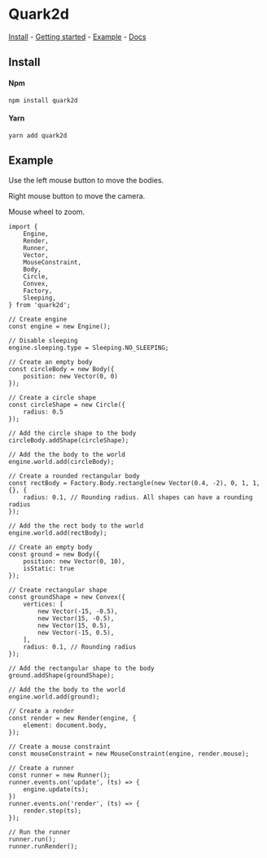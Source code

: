 # Quark2d

[Install](#install) - [Getting started](https://github.com/fominvic81/Quark2d/wiki/Getting-started) - [Example](#Example) - [Docs](https://github.com/fominvic81/Quark2d/wiki/Documentation)

## Install

#### Npm
    npm install quark2d
#### Yarn
    yarn add quark2d

## Example

Use the left mouse button to move the bodies.

Right mouse button to move the camera.

Mouse wheel to zoom.

    import {
        Engine,
        Render,
        Runner,
        Vector,
        MouseConstraint,
        Body,
        Circle,
        Convex,
        Factory,
        Sleeping,
    } from 'quark2d';

    // Create engine
    const engine = new Engine();

    // Disable sleeping
    engine.sleeping.type = Sleeping.NO_SLEEPING;

    // Create an empty body
    const circleBody = new Body({
        position: new Vector(0, 0)
    });

    // Create a circle shape
    const circleShape = new Circle({
        radius: 0.5
    });

    // Add the circle shape to the body
    circleBody.addShape(circleShape);

    // Add the the body to the world
    engine.world.add(circleBody);

    // Create a rounded rectangular body
    const rectBody = Factory.Body.rectangle(new Vector(0.4, -2), 0, 1, 1, {}, {
        radius: 0.1, // Rounding radius. All shapes can have a rounding radius
    });

    // Add the the rect body to the world
    engine.world.add(rectBody);

    // Create an empty body
    const ground = new Body({
        position: new Vector(0, 10),
        isStatic: true
    });

    // Create rectangular shape
    const groundShape = new Convex({
        vertices: [
            new Vector(-15, -0.5),
            new Vector(15, -0.5),
            new Vector(15, 0.5),
            new Vector(-15, 0.5),
        ],
        radius: 0.1, // Rounding radius
    });

    // Add the rectangular shape to the body
    ground.addShape(groundShape);

    // Add the the body to the world
    engine.world.add(ground);

    // Create a render
    const render = new Render(engine, {
        element: document.body,
    });

    // Create a mouse constraint
    const mouseConstraint = new MouseConstraint(engine, render.mouse);

    // Create a runner
    const runner = new Runner();
    runner.events.on('update', (ts) => {
        engine.update(ts);
    })
    runner.events.on('render', (ts) => {
        render.step(ts);
    });

    // Run the runner
    runner.run();
    runner.runRender();
